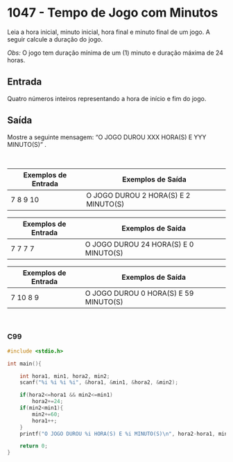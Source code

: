 1047 - Tempo de Jogo com Minutos
================================

Leia a hora inicial, minuto inicial, hora final e minuto final de um jogo. A seguir calcule a duração do jogo.

_Obs:_ O jogo tem duração mínima de um (1) minuto e duração máxima de 24 horas.

Entrada
-------

Quatro números inteiros representando a hora de início e fim do jogo.

Saída
-----

Mostre a seguinte mensagem: “O JOGO DUROU XXX HORA(S) E YYY MINUTO(S)” .

&nbsp;

| Exemplos de Entrada | Exemplos de Saída                     |
|---------------------|---------------------------------------|
| 7 8 9 10            | O JOGO DUROU 2 HORA(S) E 2 MINUTO(S)  |

| Exemplos de Entrada | Exemplos de Saída                     |
|---------------------|---------------------------------------|
| 7 7 7 7             | O JOGO DUROU 24 HORA(S) E 0 MINUTO(S) |

| Exemplos de Entrada | Exemplos de Saída                     |
|---------------------|---------------------------------------|
| 7 10 8 9            | O JOGO DUROU 0 HORA(S) E 59 MINUTO(S) |

&nbsp;

### C99

```c
#include <stdio.h>

int main(){

    int hora1, min1, hora2, min2;
    scanf("%i %i %i %i", &hora1, &min1, &hora2, &min2);

    if(hora2<=hora1 && min2<=min1)
        hora2+=24;
    if(min2<min1){
        min2+=60;
        hora1++;
    }
    printf("O JOGO DUROU %i HORA(S) E %i MINUTO(S)\n", hora2-hora1, min2-min1);

    return 0;
}
```
